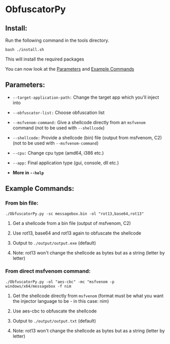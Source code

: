 # ObfuscatorPy

## Install:

Run the following command in the tools directory.

```shell
bash ./install.sh 
```

This will install the required packages

You can now look at the [Parameters](#parameters) and [Example Commands](#example-commands)



## Parameters:

- `--target-application-path:` Change the target app which you'll inject into

- `--obfuscator-list:` Choose obfuscation list

- `--msfvenom-command:` Give a shellcode directly from an `msfvenom` command (not to be used with `--shellcode`)

- `--shellcode:` Provide a shellcode (bin) file (output from msfvenom, C2) (not to be used with `--msfvenom-command`)

- `--cpu:` Change cpu type (amd64, i386 etc.)

- `--app:` Final application type (gui, console, dll etc.)

- **More in `--help`**



## Example Commands:

### From bin file:

`./ObfuscatorPy.py -sc messagebox.bin -ol "rot13,base64,rot13"`

1. Get a shellcode from a bin file (output of msfvenom, C2)

2. Use rot13, base64 and rot13 again to obfuscate the shellcode

3. Output to `./output/output.exe` (default)

4. Note: rot13 won't change the shellcode as bytes but as a string (letter by letter)

### From direct msfvenom command:

`./ObfuscatorPy.py -ol "aes-cbc" -mc "msfvenom -p windows/x64/messagebox -f nim`

1. Get the shellcode directly from `msfvenom` (format must be what you want the injector language to be - in this case: nim)

2. Use aes-cbc to obfuscate the shellcode

3. Output to `./output/output.txt` (default)

4. Note: rot13 won't change the shellcode as bytes but as a string (letter by letter)
